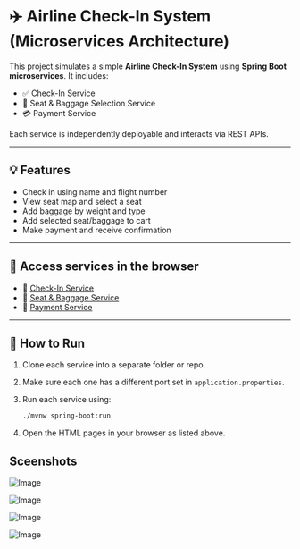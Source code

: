 # ✈️ Airline Check-In System (Microservices Architecture)

This project simulates a simple **Airline Check-In System** using **Spring Boot microservices**. It includes:

- ✅ Check-In Service  
- 💺 Seat & Baggage Selection Service  
- 💳 Payment Service

Each service is independently deployable and interacts via REST APIs.

---

## 💡 Features

- Check in using name and flight number  
- View seat map and select a seat  
- Add baggage by weight and type  
- Add selected seat/baggage to cart  
- Make payment and receive confirmation  

---

## 🧭 Access services in the browser

- 🔹 [Check-In Service](http://localhost:8001/checkin.html)  
- 🔹 [Seat & Baggage Service](http://localhost:8000/seat-baggage.html)  
- 🔹 [Payment Service](http://localhost:8080/payment.html)  

---

## 🚀 How to Run

1. Clone each service into a separate folder or repo.
2. Make sure each one has a different port set in `application.properties`.
3. Run each service using:

   ```bash
   ./mvnw spring-boot:run

   ```
4. Open the HTML pages in your browser as listed above.

## Sceenshots

![Image](https://github.com/user-attachments/assets/a902d5f6-7d97-4b93-89a0-8f3855ecf4f4)

![Image](https://github.com/user-attachments/assets/5ea59595-6ed7-4aeb-a109-9849932f5565)

![Image](https://github.com/user-attachments/assets/70e4b21e-ea54-4f0f-a8d0-a9e52d5be403)

![Image](https://github.com/user-attachments/assets/fe989fd2-9d31-4645-90a2-215bc013a839)


